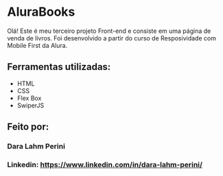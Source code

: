 # AluraBooks
Olá! Este é meu terceiro projeto Front-end e consiste em uma página de venda de livros. Foi desenvolvido a partir do curso de Resposividade com Mobile First da Alura.

## Ferramentas utilizadas:

* HTML
* CSS
* Flex Box
* SwiperJS

## Feito por:

### Dara Lahm Perini

### Linkedin: https://www.linkedin.com/in/dara-lahm-perini/

